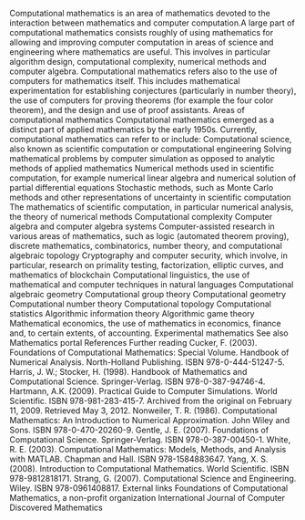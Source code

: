 Computational mathematics is an area of mathematics devoted to the
interaction between mathematics and computer computation.A large part of
computational mathematics consists roughly of using mathematics for
allowing and improving computer computation in areas of science and
engineering where mathematics are useful. This involves in particular
algorithm design, computational complexity, numerical methods and
computer algebra. Computational mathematics refers also to the use of
computers for mathematics itself. This includes mathematical
experimentation for establishing conjectures (particularly in number
theory), the use of computers for proving theorems (for example the four
color theorem), and the design and use of proof assistants. Areas of
computational mathematics Computational mathematics emerged as a
distinct part of applied mathematics by the early 1950s. Currently,
computational mathematics can refer to or include: Computational
science, also known as scientific computation or computational
engineering Solving mathematical problems by computer simulation as
opposed to analytic methods of applied mathematics Numerical methods
used in scientific computation, for example numerical linear algebra and
numerical solution of partial differential equations Stochastic methods,
such as Monte Carlo methods and other representations of uncertainty in
scientific computation The mathematics of scientific computation, in
particular numerical analysis, the theory of numerical methods
Computational complexity Computer algebra and computer algebra systems
Computer-assisted research in various areas of mathematics, such as
logic (automated theorem proving), discrete mathematics, combinatorics,
number theory, and computational algebraic topology Cryptography and
computer security, which involve, in particular, research on primality
testing, factorization, elliptic curves, and mathematics of blockchain
Computational linguistics, the use of mathematical and computer
techniques in natural languages Computational algebraic geometry
Computational group theory Computational geometry Computational number
theory Computational topology Computational statistics Algorithmic
information theory Algorithmic game theory Mathematical economics, the
use of mathematics in economics, finance and, to certain extents, of
accounting. Experimental mathematics See also Mathematics portal
References Further reading Cucker, F. (2003). Foundations of
Computational Mathematics: Special Volume. Handbook of Numerical
Analysis. North-Holland Publishing. ISBN 978-0-444-51247-5. Harris, J.
W.; Stocker, H. (1998). Handbook of Mathematics and Computational
Science. Springer-Verlag. ISBN 978-0-387-94746-4. Hartmann, A.K. (2009).
Practical Guide to Computer Simulations. World Scientific. ISBN
978-981-283-415-7. Archived from the original on February 11, 2009.
Retrieved May 3, 2012. Nonweiler, T. R. (1986). Computational
Mathematics: An Introduction to Numerical Approximation. John Wiley and
Sons. ISBN 978-0-470-20260-9. Gentle, J. E. (2007). Foundations of
Computational Science. Springer-Verlag. ISBN 978-0-387-00450-1. White,
R. E. (2003). Computational Mathematics: Models, Methods, and Analysis
with MATLAB. Chapman and Hall. ISBN 978-1584883647. Yang, X. S. (2008).
Introduction to Computational Mathematics. World Scientific. ISBN
978-9812818171. Strang, G. (2007). Computational Science and
Engineering. Wiley. ISBN 978-0961408817. External links Foundations of
Computational Mathematics, a non-profit organization International
Journal of Computer Discovered Mathematics
